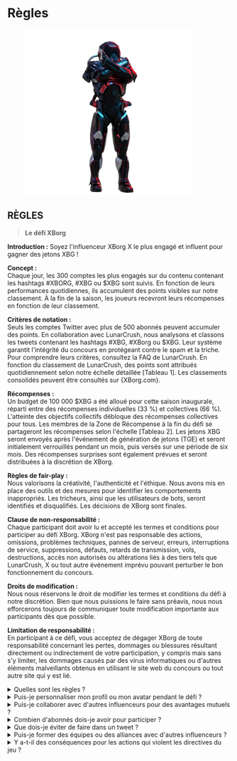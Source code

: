 # Règles

<figure><img src="../../.gitbook/assets/Prometheus.png" alt="" width="375"><figcaption></figcaption></figure>

## **RÈGLES**

> **Le défi XBorg**

**Introduction :** Soyez l'influenceur XBorg X le plus engagé et influent pour gagner des jetons XBG !&#x20;

**Concept :** \
Chaque jour, les 300 comptes les plus engagés sur du contenu contenant les hashtags #XBORG, #XBG ou $XBG sont suivis. En fonction de leurs performances quotidiennes, ils accumulent des points visibles sur notre classement. À la fin de la saison, les joueurs recevront leurs récompenses en fonction de leur classement.&#x20;

**Critères de notation :** \
Seuls les comptes Twitter avec plus de 500 abonnés peuvent accumuler des points. En collaboration avec LunarCrush, nous analysons et classons les tweets contenant les hashtags #XBG, #XBorg ou $XBG. Leur système garantit l'intégrité du concours en protégeant contre le spam et la triche. Pour comprendre leurs critères, consultez la FAQ de LunarCrush. En fonction du classement de LunarCrush, des points sont attribués quotidiennement selon notre échelle détaillée \[Tableau 1]. Les classements consolidés peuvent être consultés sur {XBorg.com}.&#x20;

**Récompenses :** \
Un budget de 100 000 $XBG a été alloué pour cette saison inaugurale, réparti entre des récompenses individuelles (33 %) et collectives (66 %). L'atteinte des objectifs collectifs débloque des récompenses collectives pour tous. Les membres de la Zone de Récompense à la fin du défi se partageront les récompenses selon l'échelle \[Tableau 2]. Les jetons XBG seront envoyés après l'événement de génération de jetons (TGE) et seront initialement verrouillés pendant un mois, puis versés sur une période de six mois. Des récompenses surprises sont également prévues et seront distribuées à la discrétion de XBorg.&#x20;

**Règles de fair-play :** \
Nous valorisons la créativité, l'authenticité et l'éthique. Nous avons mis en place des outils et des mesures pour identifier les comportements inappropriés. Les tricheurs, ainsi que les utilisateurs de bots, seront identifiés et disqualifiés. Les décisions de XBorg sont finales.&#x20;

**Clause de non-responsabilité :** \
Chaque participant doit avoir lu et accepté les termes et conditions pour participer au défi XBorg. XBorg n'est pas responsable des actions, omissions, problèmes techniques, pannes de serveur, erreurs, interruptions de service, suppressions, défauts, retards de transmission, vols, destructions, accès non autorisés ou altérations liés à des tiers tels que LunarCrush, X ou tout autre événement imprévu pouvant perturber le bon fonctionnement du concours.&#x20;

**Droits de modification :** \
Nous nous réservons le droit de modifier les termes et conditions du défi à notre discrétion. Bien que nous puissions le faire sans préavis, nous nous efforcerons toujours de communiquer toute modification importante aux participants dès que possible.&#x20;

**Limitation de responsabilité :** \
En participant à ce défi, vous acceptez de dégager XBorg de toute responsabilité concernant les pertes, dommages ou blessures résultant directement ou indirectement de votre participation, y compris mais sans s'y limiter, les dommages causés par des virus informatiques ou d'autres éléments malveillants obtenus en utilisant le site web du concours ou tout autre site qui y est lié.



<details>

<summary>Quelles sont les règles ?</summary>

Veuillez [remonter](rules-test.md#rules). Veuillez noter qu'elles sont complétées par les termes et conditions auxquels chaque participant adhère.

</details>

<details>

<summary>Puis-je personnaliser mon profil ou mon avatar pendant le défi ?</summary>

La personnalisation de votre profil ou de votre avatar sur XBorg.gg ou Twitter pendant le jeu n'affecte pas les données collectées via LunarCrush. Les données sont liées à votre nom d'utilisateur Twitter et non à votre image de profil.

</details>

<details>

<summary>Puis-je collaborer avec d'autres influenceurs pour des avantages mutuels ?</summary>

Absolument, collaborer avec d'autres influenceurs peut considérablement augmenter l'engagement de vos tweets et amplifier la visibilité de notre projet. Tant que ces collaborations respectent les directives, elles sont encouragées.

</details>

<details>

<summary>Combien d'abonnés dois-je avoir pour participer ?</summary>

Le défi est ouvert à tous, mais vos points ne seront comptabilisés que si vous avez au moins 500 abonnés sur Twitter.

</details>

<details>

<summary>Que dois-je éviter de faire dans un tweet ?</summary>

Plusieurs facteurs sont pris en compte pour identifier le spam : les mots répétés, les hashtags non pertinents et les termes interdits tels que "Giveaways", "Airdrops" et "Sweepstakes". Pour plus d'informations, visitez : [https://lunarcrush.com/faq/how-does-lunarcrush-recognize-spam](https://lunarcrush.com/faq/how-does-lunarcrush-recognize-spam)

</details>

<details>

<summary>Puis-je former des équipes ou des alliances avec d'autres influenceurs ?</summary>

Absolument, collaborer avec d'autres influenceurs peut considérablement augmenter l'engagement de vos tweets et amplifier la visibilité de notre projet. Tant que ces collaborations respectent les directives, elles sont encouragées.

</details>

<details>

<summary>Y a-t-il des conséquences pour les actions qui violent les directives du jeu ?</summary>

LunarCrush dispose de systèmes automatisés pour détecter différents types de comportements répréhensibles. Dès leur détection, LunarCrush ne vous reconnaîtra plus comme un influenceur, ce qui entraînera l'arrêt de l'accumulation de points. Si nécessaire, vous pourriez également être disqualifié du concours, perdant ainsi votre éligibilité à réclamer des récompenses.

</details>
